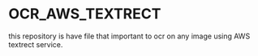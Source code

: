 # OCR_AWS_TEXTRECT
this repository is have file that important to ocr on any image using AWS textrect service.
